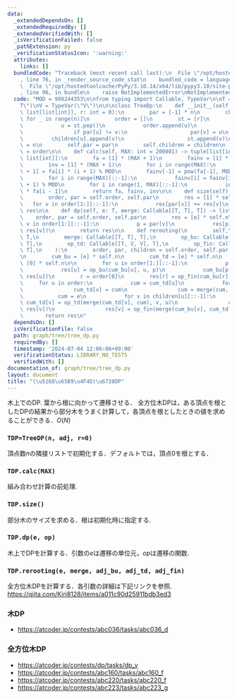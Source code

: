 ```yaml
---
data:
  _extendedDependsOn: []
  _extendedRequiredBy: []
  _extendedVerifiedWith: []
  _isVerificationFailed: false
  _pathExtension: py
  _verificationStatusIcon: ':warning:'
  attributes:
    links: []
  bundledCode: "Traceback (most recent call last):\n  File \"/opt/hostedtoolcache/PyPy/3.10.14/x64/lib/pypy3.10/site-packages/onlinejudge_verify/documentation/build.py\"\
    , line 76, in _render_source_code_stat\n    bundled_code = language.bundle(\n\
    \  File \"/opt/hostedtoolcache/PyPy/3.10.14/x64/lib/pypy3.10/site-packages/onlinejudge_verify/languages/python.py\"\
    , line 96, in bundle\n    raise NotImplementedError\nNotImplementedError\n"
  code: "MOD = 998244353\n\nfrom typing import Callable, TypeVar\n\nT = TypeVar(\"\
    T\")\nV = TypeVar(\"V\")\n\n\nclass TreeDp:\n    def __init__(self, n: int, adj:\
    \ list[list[int]], r: int = 0):\n        par = [-1] * n\n        children = [[]\
    \ for _ in range(n)]\n        order = []\n        st = [r]\n        while st:\n\
    \            u = st.pop()\n            order.append(u)\n            for v in adj[u]:\n\
    \                if par[u] != v:\n                    par[v] = u\n           \
    \         children[u].append(v)\n                    st.append(v)\n        self.n\
    \ = n\n        self.par = par\n        self.children = children\n        self.order\
    \ = order\n\n    def calc(self, MAX: int = 200001) -> tuple[list[int], list[int],\
    \ list[int]]:\n        fa = [1] * (MAX + 1)\n        fainv = [1] * (MAX + 1)\n\
    \        inv = [1] * (MAX + 1)\n        for i in range(MAX):\n            fa[i\
    \ + 1] = fa[i] * (i + 1) % MOD\n        fainv[-1] = pow(fa[-1], MOD - 2, MOD)\n\
    \        for i in range(MAX)[::-1]:\n            fainv[i] = fainv[i + 1] * (i\
    \ + 1) % MOD\n        for i in range(1, MAX)[::-1]:\n            inv[i] = fainv[i]\
    \ * fa[i - 1]\n        return fa, fainv, inv\n\n    def size(self) -> list[int]:\n\
    \        order, par = self.order, self.par\n        res = [1] * self.n\n     \
    \   for v in order[1:][::-1]:\n            res[par[v]] += res[v]\n        return\
    \ res\n\n    def dp(self, e: T, merge: Callable[[T, T], T]) -> list[T]:\n    \
    \    order, par = self.order, self.par\n        res = [e] * self.n\n        for\
    \ v in order[1:][::-1]:\n            p = par[v]\n            res[p] = merge(res[p],\
    \ res[v])\n        return res\n\n    def rerooting(\n        self,\n        e:\
    \ T,\n        merge: Callable[[T, T], T],\n        op_bu: Callable[[T, V, V],\
    \ T],\n        op_td: Callable[[T, V, V], T],\n        op_fin: Callable[[T, V],\
    \ T],\n    ):\n        order, par, children = self.order, self.par, self.children\n\
    \n        cum_bu = [e] * self.n\n        cum_td = [e] * self.n\n        res =\
    \ [0] * self.n\n\n        for u in order[1:][::-1]:\n            p = par[u]\n\
    \            res[u] = op_bu(cum_bu[u], u, p)\n            cum_bu[p] = merge(cum_bu[p],\
    \ res[u])\n        r = order[0]\n        res[r] = op_fin(cum_bu[r], r)\n\n   \
    \     for u in order:\n            cum = cum_td[u]\n            for v in children[u]:\n\
    \                cum_td[v] = cum\n                cum = merge(cum, res[v])\n \
    \           cum = e\n            for v in children[u][::-1]:\n               \
    \ cum_td[v] = op_td(merge(cum_td[v], cum), v, u)\n                cum = merge(cum,\
    \ res[v])\n                res[v] = op_fin(merge(cum_bu[v], cum_td[v]), v)\n \
    \       return res\n"
  dependsOn: []
  isVerificationFile: false
  path: graph/tree/tree_dp.py
  requiredBy: []
  timestamp: '2024-07-04 12:06:06+09:00'
  verificationStatus: LIBRARY_NO_TESTS
  verifiedWith: []
documentation_of: graph/tree/tree_dp.py
layout: document
title: "(\u5168\u65B9\u4F4D)\u6728DP"
---
```


木上でのDP. 葉から根に向かって遷移させる．
全方位木DPは，ある頂点を根としたDPの結果から部分木をうまく計算して，各頂点を根としたときの値を求めることができる．$O(N)$

### `TDP=TreeDP(n, adj, r=0)`

頂点数$n$の隣接リストで初期化する．デフォルトでは，頂点$0$を根とする．

### `TDP.calc(MAX)`

組み合わせ計算の前処理.

### `TDP.size()`

部分木のサイズを求める．根は初期化時に指定する.

### `TDP.dp(e, op)`

木上でDPを計算する．引数の$e$は遷移の単位元，$op$は遷移の関数.

### `TDP.rerooting(e, merge, adj_bu, adj_td, adj_fin)`

全方位木DPを計算する．各引数の詳細は下記リンクを参照.  
https://qiita.com/Kiri8128/items/a011c90d25911bdb3ed3

### 木DP

- https://atcoder.jp/contests/abc036/tasks/abc036_d

### 全方位木DP

- https://atcoder.jp/contests/dp/tasks/dp_v
- https://atcoder.jp/contests/abc160/tasks/abc160_f
- https://atcoder.jp/contests/abc220/tasks/abc220_f
- https://atcoder.jp/contests/abc223/tasks/abc223_g
